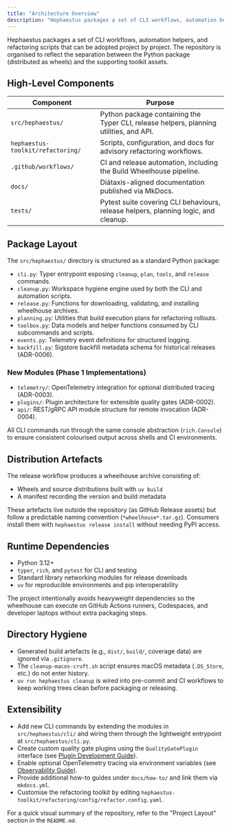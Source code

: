 ```yaml
---
title: "Architecture Overview"
description: "Hephaestus packages a set of CLI workflows, automation helpers, and refactoring scripts that can be adopted project by project. The repository is organised to..."
---
```


Hephaestus packages a set of CLI workflows, automation helpers, and refactoring scripts that can be
adopted project by project. The repository is organised to reflect the separation between the
Python package (distributed as wheels) and the supporting toolkit assets.

## High-Level Components

| Component                         | Purpose                                                                                |
| --------------------------------- | -------------------------------------------------------------------------------------- |
| `src/hephaestus/`                 | Python package containing the Typer CLI, release helpers, planning utilities, and API. |
| `hephaestus-toolkit/refactoring/` | Scripts, configuration, and docs for advisory refactoring workflows.                   |
| `.github/workflows/`              | CI and release automation, including the Build Wheelhouse pipeline.                    |
| `docs/`                           | Diátaxis-aligned documentation published via MkDocs.                                   |
| `tests/`                          | Pytest suite covering CLI behaviours, release helpers, planning logic, and cleanup.    |

## Package Layout

The `src/hephaestus/` directory is structured as a standard Python package:

- `cli.py`: Typer entrypoint exposing `cleanup`, `plan`, `tools`, and `release` commands.
- `cleanup.py`: Workspace hygiene engine used by both the CLI and automation scripts.
- `release.py`: Functions for downloading, validating, and installing wheelhouse archives.
- `planning.py`: Utilities that build execution plans for refactoring rollouts.
- `toolbox.py`: Data models and helper functions consumed by CLI subcommands and scripts.
- `events.py`: Telemetry event definitions for structured logging.
- `backfill.py`: Sigstore backfill metadata schema for historical releases (ADR-0006).

### New Modules (Phase 1 Implementations)

- `telemetry/`: OpenTelemetry integration for optional distributed tracing (ADR-0003).
- `plugins/`: Plugin architecture for extensible quality gates (ADR-0002).
- `api/`: REST/gRPC API module structure for remote invocation (ADR-0004).

All CLI commands run through the same console abstraction (`rich.Console`) to ensure consistent
colourised output across shells and CI environments.

## Distribution Artefacts

The release workflow produces a wheelhouse archive consisting of:

- Wheels and source distributions built with `uv build`
- A manifest recording the version and build metadata

These artefacts live outside the repository (as GitHub Release assets) but follow a predictable
naming convention (`*wheelhouse*.tar.gz`). Consumers install them with `hephaestus release install`
without needing PyPI access.

## Runtime Dependencies

- Python 3.12+
- `typer`, `rich`, and `pytest` for CLI and testing
- Standard library networking modules for release downloads
- `uv` for reproducible environments and pip interoperability

The project intentionally avoids heavyweight dependencies so the wheelhouse can execute on GitHub
Actions runners, Codespaces, and developer laptops without extra packaging steps.

## Directory Hygiene

- Generated build artefacts (e.g., `dist/`, `build/`, coverage data) are ignored via `.gitignore`.
- The `cleanup-macos-cruft.sh` script ensures macOS metadata (`.DS_Store`, etc.) do not enter
  history.
- `uv run hephaestus cleanup` is wired into pre-commit and CI workflows to keep working trees clean
  before packaging or releasing.

## Extensibility

- Add new CLI commands by extending the modules in `src/hephaestus/cli/` and wiring them through
  the lightweight entrypoint at `src/hephaestus/cli.py`.
- Create custom quality gate plugins using the `QualityGatePlugin` interface (see [Plugin Development Guide](/how-to/plugin-development/)).
- Enable optional OpenTelemetry tracing via environment variables (see [Observability Guide](/how-to/observability/)).
- Provide additional how-to guides under `docs/how-to/` and link them via `mkdocs.yml`.
- Customise the refactoring toolkit by editing `hephaestus-toolkit/refactoring/config/refactor.config.yaml`.

For a quick visual summary of the repository, refer to the "Project Layout" section in the
`README.md`.
